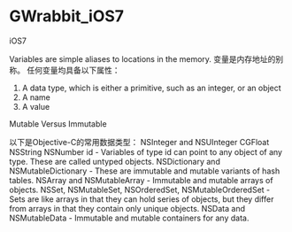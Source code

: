 # GWrabbit_iOS7
iOS7

Variables are simple aliases to locations in the memory. 变量是内存地址的别称。
任何变量均具备以下属性：
1. A data type, which is either a primitive, such as an integer, or an object
2. A name
3. A value

Mutable Versus Immutable

以下是Objective-C的常用数据类型：
NSInteger and NSUInteger
CGFloat
NSString
NSNumber
id - Variables of type id can point to any object of any type. These are called untyped objects. 
NSDictionary and NSMutableDictionary - These are immutable and mutable variants of hash tables. 
NSArray and NSMutableArray - Immutable and mutable arrays of objects. 
NSSet, NSMutableSet, NSOrderedSet, NSMutableOrderedSet - Sets are like arrays in that they can hold series of objects, but they differ from arrays in that they contain only unique objects. 
NSData and NSMutableData - Immutable and mutable containers for any data.